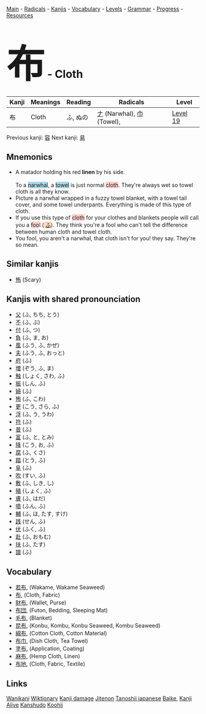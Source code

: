 <style> bigfont {font-size: 100px}</style>
[Main](../README.md) -
[Radicals](../radicals.md) -
[Kanjis](../kanjis.md) -
[Vocabulary](../vocabulary.md) -
[Levels](../levels.md) -
[Grammar](../grammar.md) - 
[Progress](../progress.md) -
[Resources](../resources.md)
# <bigfont> 布</bigfont> - Cloth 

| Kanji | Meanings | Reading | Radicals | Level |
| --- | --- | --- | --- | --- |
| 布 | Cloth | ふ, ぬの | [ナ](../radicals/ナ.md) (Narwhal), [巾](../radicals/巾.md) (Towel),  | [Level 19](../levels/wk_level19.md) |

Previous kanji: [容](容.md) Next kanji: [易](易.md) 

## Mnemonics
 * A matador holding his red<strong>&nbsp;linen</strong>&nbsp;by his side.<br><br>To a <span style="background-color:#ADD8E6"> narwhal</span>, a <span style="background-color:#ADD8E6"> towel</span> is just normal <span style="background-color:#ffcccb"> cloth</span>. They're always wet so towel cloth is all they know.
* Picture a narwhal wrapped in a fuzzy towel blanket, with a towel tail cover, and some towel underpants. Everything is made of this type of cloth.
* If you use this type of <span style="background-color:#ffcccb"> cloth</span> for your clothes and blankets people will call you a <span style="background-color:#ffcccb"> foo</span>l (<span style="background-color:#fed8b1"> [ふ](https://jisho.org/search/ふ)</span>). They think you're a fool who can't tell the difference between human cloth and towel cloth.
* You fool, you aren't a narwhal, that cloth isn't for you! they say. They're so mean.


## Similar kanjis
 * [怖](怖.md) (Scary)



## Kanjis with shared pronounciation
 * [父](父.md) (ふ, ちち, とう)
* [不](不.md) (ふ, ぶ)
* [付](付.md) (ふ, つ)
* [負](負.md) (ふ, ま, お)
* [風](風.md) (ふう, ふ, かぜ)
* [夫](夫.md) (ふう, ふ, おっと)
* [府](府.md) (ふ)
* [増](増.md) (ぞう, ふ, ま)
* [触](触.md) (しょく, さわ, ふ)
* [振](振.md) (しん, ふ)
* [婦](婦.md) (ふ)
* [怖](怖.md) (ふ, こわ)
* [更](更.md) (こう, さら, ふ)
* [浮](浮.md) (ふ, う, うわ)
* [符](符.md) (ふ)
* [普](普.md) (ふ)
* [富](富.md) (ふ, と, とみ)
* [降](降.md) (こう, お, ふ)
* [腐](腐.md) (ふ, くさ)
* [踏](踏.md) (とう, ふ)
* [阜](阜.md) (ふ)
* [吹](吹.md) (すい, ふ)
* [敷](敷.md) (ふ, しき, し)
* [殖](殖.md) (しょく, ふ)
* [膚](膚.md) (ふ, はだ)
* [噴](噴.md) (ふん, ふ)
* [輔](輔.md) (ふ, ほ, たす, すけ)
* [践](践.md) (せん, ふ)
* [伏](伏.md) (ふく, ふ)
* [赴](赴.md) (ふ, おもむ)
* [扶](扶.md) (ふ, たす)
* [譜](譜.md) (ふ)



## Vocabulary
 * [若布](../vocabulary/布.md), (Wakame, Wakame Seaweed)
* [布](../vocabulary/布.md), (Cloth, Fabric)
* [財布](../vocabulary/布.md), (Wallet, Purse)
* [布団](../vocabulary/布.md), (Futon, Bedding, Sleeping Mat)
* [毛布](../vocabulary/布.md), (Blanket)
* [昆布](../vocabulary/布.md), (Konbu, Kombu, Konbu Seaweed, Kombu Seaweed)
* [綿布](../vocabulary/布.md), (Cotton Cloth, Cotton Material)
* [布巾](../vocabulary/布.md), (Dish Cloth, Tea Towel)
* [塗布](../vocabulary/布.md), (Application, Coating)
* [麻布](../vocabulary/布.md), (Hemp Cloth, Linen)
* [布地](../vocabulary/布.md), (Cloth, Fabric, Textile)




## Links 


[Wanikani](https://www.wanikani.com/kanji/布)
[Wiktionary](https://en.wiktionary.org/wiki/布)
[Kanji damage](http://www.kanjidamage.com/kanji/search?utf8=✓&q=布)
[Jitenon](https://jitenon.com/kanji/布)
[Tanoshii japanese](https://www.tanoshiijapanese.com/dictionary/kanji.cfm?k=布)
[Baike](https://baike.baidu.com/item/布),
[Kanji Alive](https://app.kanjialive.com/布)
[Kanshudo](https://www.kanshudo.com/searchmn?q=布)
[Koohii](https://kanji.koohii.com/study/kanji/布)
